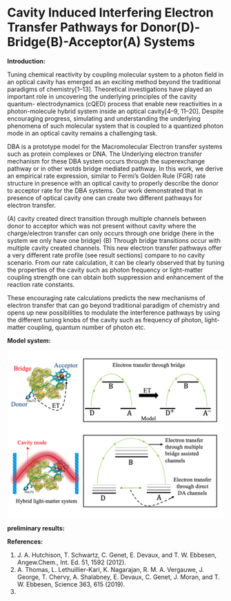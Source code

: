 # Cavity Induced Interfering Electron Transfer Pathways for Donor(D)-Bridge(B)-Acceptor(A) Systems

**Introduction:**

Tuning chemical reactivity by coupling molecular system to a photon field in an optical cavity has emerged as an exciting method beyond the traditional paradigms of chemistry[1–13]. Theoretical investigations have played an important role in uncovering the underlying principles of the cavity quantum-
electrodynamics (cQED) process that enable new reactivities in a photon-molecule hybrid system inside an optical cavity[4–9, 11–20]. Despite encouraging progress, simulating and understanding the underlying phenomena of such molecular system that is coupled to a quantized photon mode in an optical cavity remains a challenging task. 

DBA is a prototype model for the Macromolecular Electron transfer systems such as protein complexes or DNA. The Underlying electron transfer mechanism for these DBA system occurs through the superexchange pathway or in other wotds bridge mediated pathway. In this work, we derive an empirical rate expression, similar to Fermi’s Golden Rule (FGR) rate structure in presence with an optical cavity to properly describe the donor to acceptor rate for the DBA systems. Our work demonstrated that in presence of optical cavity one can create two different pathways for electron transfer. 
    
  (A) cavity created direct transition through multiple channels between donor to acceptor which was not present without cavity where the charge/electron       transfer can only occurs through one bridge (here in the system we only have one bridge) 
  (B) Through bridge transitions occur with multiple cavity created channels. This new electron transfer pathways offer a very different rate profile 
      (see result sections) compare to no cavity scenario. From our rate calculation, it can be clearly observed that by tuning the properties of the 
      cavity such as photon frequency or light-matter coupling strength one can obtain both suppression and enhancement of the reaction rate constants. 

These encouraging rate calculations predicts the new mechanisms of electron transfer that can go beyond traditional paradigm of chemistry and opens up new possibilities to modulate the interference pathways by using the different tuning knobs of the cavity such as frequency of photon, light-matter coupling, quantum number of photon etc.   

**Model system:**


<img src="DBA.png" width="800">

**preliminary results:**

**References:**

1. J. A. Hutchison, T. Schwartz, C. Genet, E. Devaux, and T. W. Ebbesen, Angew.Chem., Int. Ed. 51, 1592 (2012).
2. A. Thomas, L. Lethuillier-Karl, K. Nagarajan, R. M. A. Vergauwe, J. George, T. Chervy, A. Shalabney, E. Devaux, C. Genet, J. Moran, and T. W. Ebbesen, Science 363, 615 (2019).
3. 
